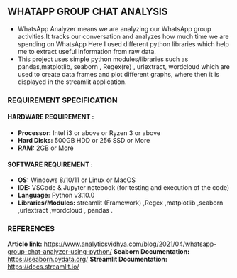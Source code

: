 ## WHATAPP GROUP CHAT ANALYSIS 
- WhatsApp Analyzer means we are analyzing our WhatsApp group activities.It tracks our conversation and analyzes how much time we are spending on WhatsApp
Here I used different python libraries which help me to extract useful information from raw data.
- This project uses simple python modules/libraries such as pandas,matplotlib, seaborn , Regex(re) , urlextract, wordcloud which are used to create data frames and plot different graphs, where then it is displayed in the streamlit application.


### REQUIREMENT SPECIFICATION 
#### HARDWARE REQUIREMENT :
- **Processor:** Intel i3 or above or Ryzen 3 or above
- **Hard Disks:** 500GB HDD or 256 SSD or More
- **RAM:** 2GB or More

#### SOFTWARE REQUIREMENT :
- **OS:** Windows 8/10/11 or Linux or MacOS
- **IDE:** VSCode & Jupyter notebook (for testing and execution of the code)
- **Language:** Python v3.10.0 
- **Libraries/Modules:** streamlit (Framework) ,Regex ,matplotlib ,seaborn ,urlextract ,wordcloud , pandas .

### REFERENCES 
**Article link:** https://www.analyticsvidhya.com/blog/2021/04/whatsapp-group-chat-analyzer-using-python/
**Seaborn Documentation:** https://seaborn.pydata.org/
**Streamlit Documentation:** https://docs.streamlit.io/
